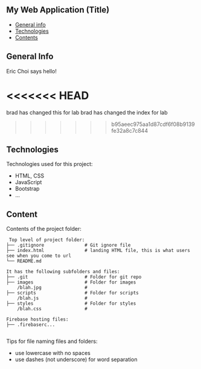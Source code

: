 ## My Web Application (Title)

* [General info](#general-info)
* [Technologies](#technologies)
* [Contents](#content)

## General Info
Eric Choi says hello!

<<<<<<< HEAD
=======
brad has changed this for lab
brad has changed the index for lab
	
>>>>>>> b95aeec975aa1d87cdf6f08b9139fe32a8c7c844
## Technologies
Technologies used for this project:
* HTML, CSS
* JavaScript
* Bootstrap
* ...

## Content
Contents of the project folder:

```
 Top level of project folder:
├── .gitignore               # Git ignore file
├── index.html               # landing HTML file, this is what users see when you come to url
└── README.md

It has the following subfolders and files:
├── .git                     # Folder for git repo
├── images                   # Folder for images
    /blah.jpg                #
├── scripts                  # Folder for scripts
    /blah.js                 #
├── styles                   # Folder for styles
    /blah.css                #

Firebase hosting files:
├── .firebaserc...


```

Tips for file naming files and folders:
* use lowercase with no spaces
* use dashes (not underscore) for word separation
